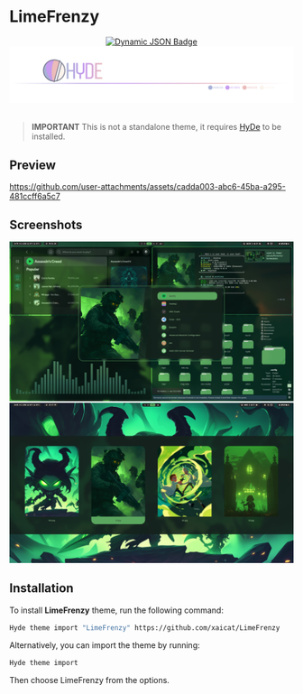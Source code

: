 # LimeFrenzy

<div align="center">
    <a href="https://discord.gg/AYbJ9MJez7">
        <img alt="Dynamic JSON Badge" src="https://img.shields.io/badge/dynamic/json?url=https%3A%2F%2Fdiscordapp.com%2Fapi%2Finvites%2FmT5YqjaJFh%3Fwith_counts%3Dtrue&query=%24.approximate_member_count&suffix=%20members&style=for-the-badge&logo=discord&logoSize=auto&label=The%20HyDe%20Project&labelColor=ebbcba&color=c79bf0">    
    </a>
</div>
<div align="center"><img src="https://raw.githubusercontent.com/prasanthrangan/hyprdots/main/Source/assets/hyde_banner.png"><br><br></div>

> **IMPORTANT**
> This is not a standalone theme, it requires [HyDe](https://github.com/Hyde-project/hyde) to be installed.

## Preview
<https://github.com/user-attachments/assets/cadda003-abc6-45ba-a295-481ccff6a5c7>

## Screenshots
![t1](./screenshots/ss_5.png)
![t2](./screenshots/ss_1.png)

## Installation

To install **LimeFrenzy** theme, run the following command:

```sh
Hyde theme import "LimeFrenzy" https://github.com/xaicat/LimeFrenzy
```
Alternatively, you can import the theme by running:

```sh
Hyde theme import
```

Then choose LimeFrenzy from the options.
